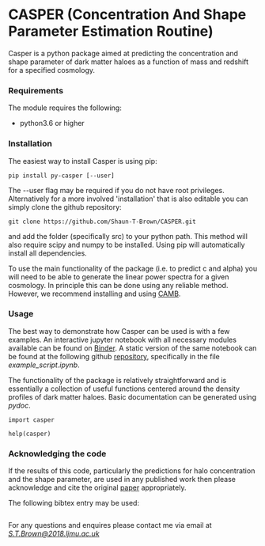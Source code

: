# CASPER (Concentration And Shape Parameter Estimation Routine)

Casper is a python package aimed at predicting the concentration and shape parameter of dark matter haloes as a function of mass and redshift for a specified cosmology.

### Requirements

The module requires the following:

- python3.6 or higher

### Installation

The easiest way to install Casper is using pip:

```
pip install py-casper [--user]
```

The --user flag may be required if you do not have root privileges. Alternatively for a more involved 'installation' that is also editable you can simply  clone the github repository:

```
git clone https://github.com/Shaun-T-Brown/CASPER.git
```

and add the folder (specifically src) to your python path. This method will also require scipy and numpy to be installed. Using pip will automatically install all dependencies.

To use the main functionality of the package (i.e. to predict c and alpha) you will need to be able to generate the linear power spectra for a given cosmology. In principle this can be done using any reliable method. However, we recommend installing and using [CAMB](https://camb.readthedocs.io/en/latest/).



### Usage

The best way to demonstrate how Casper can be used is with a few examples. An interactive jupyter notebook with all necessary modules available can be found on [Binder](https://mybinder.org/v2/gh/Shaun-T-Brown/CASPER-example.git/HEAD?filepath=.%2Fexample_script.ipynb). A static version of the same notebook can be found at the following github [repository](https://github.com/Shaun-T-Brown/CASPER-example.git), specifically in the file *example_script.ipynb*.

The functionality of the package is relatively straightforward and is essentially a collection of useful functions centered around the density profiles of dark matter haloes. Basic documentation can be generated using *pydoc*.


```
import casper

help(casper)
```


### Acknowledging the code

If the results of this code, particularly the predictions for halo concentration and the shape parameter, are used in any published work then please acknowledge and cite the original [paper]() appropriately.

The following bibtex entry may be used:

```
```

For any questions and enquires please contact me via email at *S.T.Brown@2018.ljmu.ac.uk*


